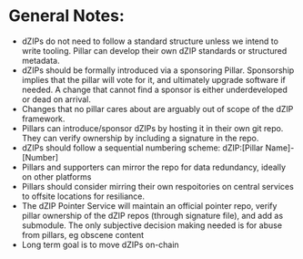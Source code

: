# General Notes:

- dZIPs do not need to follow a standard structure unless we intend to write tooling.  Pillar can develop their own dZIP standards or structured metadata.
- dZIPs should be formally introduced via a sponsoring Pillar. Sponsorship implies that the pillar will vote for it, and ultimately upgrade software if needed. A change that cannot find a sponsor is either underdeveloped or dead on arrival.
- Changes that no pillar cares about are arguably out of scope of the dZIP framework.
- Pillars can introduce/sponsor dZIPs by hosting it in their own git repo. They can verify ownership by including a signature in the repo. 
- dZIPs should follow a sequential numbering scheme: dZIP:[Pillar Name]-[Number]
- Pillars and supporters can mirror the repo for data redundancy, ideally on other platforms
- Pillars should consider mirring their own respoitories on central services to offsite locations for resiliance.
- The dZIP Pointer Service will maintain an official pointer repo, verify pillar ownership of the dZIP repos (through signature file), and add as submodule. The only subjective decision making needed is for abuse from pillars, eg obscene content
- Long term goal is to move dZIPs on-chain
